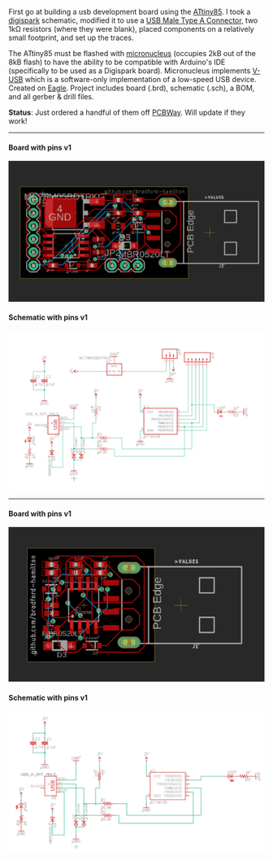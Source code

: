 First go at building a usb development board using the [ATtiny85](https://www.microchip.com/wwwproducts/en/ATtiny85). I took a [digispark](http://digistump.com/products/1) schematic, modified it to use a [USB Male Type A Connector](https://www.sparkfun.com/products/437), two 1kΩ resistors (where they were blank), placed components on a relatively small footprint, and set up the traces.


The ATtiny85 must be flashed with [micronucleus](https://github.com/micronucleus/micronucleus) (occupies 2kB out of the 8kB flash) to have the ability to be compatible with Arduino's IDE (specifically to be used as a Digispark board). Micronucleus implements [V-USB](https://www.obdev.at/products/vusb/index.html) which is a software-only implementation of a low-speed USB device. Created on [Eagle](https://www.autodesk.com/products/eagle/free-download). Project includes board (.brd), schematic (.sch), a BOM, and all gerber & drill files.

__Status__: Just ordered a handful of them off [PCBWay](https://www.pcbway.com/). Will update if they work!

___

#### Board with pins v1
![board](images/board_with_pins.png)

#### Schematic with pins v1
![board](images/schematic_with_pins.png)

___

#### Board with pins v1
![board](images/board_without_pins.png)

#### Schematic with pins v1
![board](images/schematic_without_pins.png)
